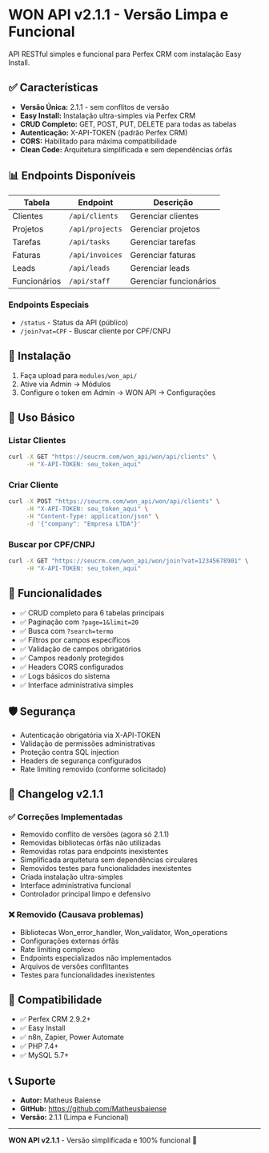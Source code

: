 # WON API v2.1.1 - Versão Limpa e Funcional

API RESTful simples e funcional para Perfex CRM com instalação Easy Install.

## ✅ Características

- **Versão Única:** 2.1.1 - sem conflitos de versão
- **Easy Install:** Instalação ultra-simples via Perfex CRM
- **CRUD Completo:** GET, POST, PUT, DELETE para todas as tabelas
- **Autenticação:** X-API-TOKEN (padrão Perfex CRM)
- **CORS:** Habilitado para máxima compatibilidade
- **Clean Code:** Arquitetura simplificada e sem dependências órfãs

## 📊 Endpoints Disponíveis

| Tabela | Endpoint | Descrição |
|--------|----------|-----------|
| Clientes | `/api/clients` | Gerenciar clientes |
| Projetos | `/api/projects` | Gerenciar projetos |
| Tarefas | `/api/tasks` | Gerenciar tarefas |
| Faturas | `/api/invoices` | Gerenciar faturas |
| Leads | `/api/leads` | Gerenciar leads |
| Funcionários | `/api/staff` | Gerenciar funcionários |

### Endpoints Especiais

- `/status` - Status da API (público)
- `/join?vat=CPF` - Buscar cliente por CPF/CNPJ

## 🚀 Instalação

1. Faça upload para `modules/won_api/`
2. Ative via Admin → Módulos
3. Configure o token em Admin → WON API → Configurações

## 📖 Uso Básico

### Listar Clientes
```bash
curl -X GET "https://seucrm.com/won_api/won/api/clients" \
     -H "X-API-TOKEN: seu_token_aqui"
```

### Criar Cliente
```bash
curl -X POST "https://seucrm.com/won_api/won/api/clients" \
     -H "X-API-TOKEN: seu_token_aqui" \
     -H "Content-Type: application/json" \
     -d '{"company": "Empresa LTDA"}'
```

### Buscar por CPF/CNPJ
```bash
curl -X GET "https://seucrm.com/won_api/won/join?vat=12345678901" \
     -H "X-API-TOKEN: seu_token_aqui"
```

## 🔧 Funcionalidades

- ✅ CRUD completo para 6 tabelas principais
- ✅ Paginação com `?page=1&limit=20`
- ✅ Busca com `?search=termo`
- ✅ Filtros por campos específicos
- ✅ Validação de campos obrigatórios
- ✅ Campos readonly protegidos
- ✅ Headers CORS configurados
- ✅ Logs básicos do sistema
- ✅ Interface administrativa simples

## 🛡️ Segurança

- Autenticação obrigatória via X-API-TOKEN
- Validação de permissões administrativas
- Proteção contra SQL injection
- Headers de segurança configurados
- Rate limiting removido (conforme solicitado)

## 📝 Changelog v2.1.1

### ✅ Correções Implementadas
- Removido conflito de versões (agora só 2.1.1)
- Removidas bibliotecas órfãs não utilizadas
- Removidas rotas para endpoints inexistentes
- Simplificada arquitetura sem dependências circulares
- Removidos testes para funcionalidades inexistentes
- Criada instalação ultra-simples
- Interface administrativa funcional
- Controlador principal limpo e defensivo

### ❌ Removido (Causava problemas)
- Bibliotecas Won_error_handler, Won_validator, Won_operations
- Configurações externas órfãs
- Rate limiting complexo
- Endpoints especializados não implementados
- Arquivos de versões conflitantes
- Testes para funcionalidades inexistentes

## 🎯 Compatibilidade

- ✅ Perfex CRM 2.9.2+
- ✅ Easy Install
- ✅ n8n, Zapier, Power Automate
- ✅ PHP 7.4+
- ✅ MySQL 5.7+

## 📞 Suporte

- **Autor:** Matheus Baiense
- **GitHub:** https://github.com/Matheusbaiense
- **Versão:** 2.1.1 (Limpa e Funcional)

---

**WON API v2.1.1** - Versão simplificada e 100% funcional 🚀 